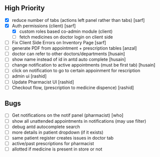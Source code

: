 ## High Priority

- [X] reduce number of tabs (actions left panel rather than tabs) [sarf]
- [X] Auth permissions (client) [sarf]
  - [X] custom roles based co-admin module (client)
  - [ ] fetch medicines on doctor login on client side
- [ ] Fix Client Side Errors on Inventory Page [sarf]
- [ ] generate PDF from appointment + prescription tables [anzal]
- [ ] doctor can refer to other doctors/departments [husain]
- [ ] show name instead of id in antd auto complete [husain]
- [ ] change notification to active appointments (must be first tab) [husain]
- [ ] click on notification to go to certain appoinment for rescription
- [ ] admin ui [rashid]
- [ ] Update Pharmacist UI [rashid]
- [ ] Checkout flow, (prescription to medicine dispence) [rashid]

## Bugs
- [ ] Get notifications on the notif panel (pharmacist) [who]
- [ ] show all unattended appointments in notifications (may use filter)
- [ ] debug antd autocomplete search
- [ ] more details in patient dropdown (if it exists)
- [ ] same patient register creates issues in doctor tab
- [ ] active/past prescriptions for pharmacist
- [ ] allotted if medicine is present in store or not
